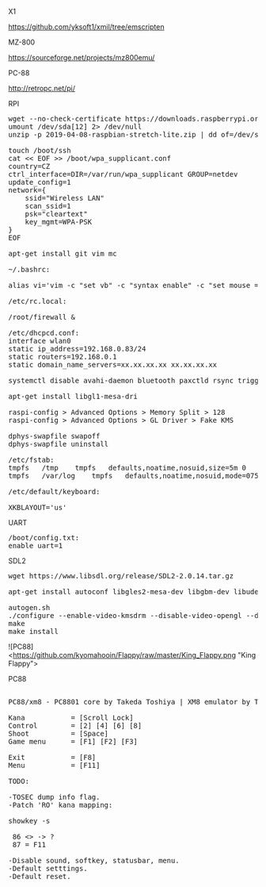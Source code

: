 
X1

https://github.com/yksoft1/xmil/tree/emscripten

MZ-800

https://sourceforge.net/projects/mz800emu/

PC-88

http://retropc.net/pi/

RPI
<pre>
wget --no-check-certificate https://downloads.raspberrypi.org/raspbian_lite/images/raspbian_lite-2019-04-09/2019-04-08-raspbian-stretch-lite.zip
umount /dev/sda[12] 2> /dev/null
unzip -p 2019-04-08-raspbian-stretch-lite.zip | dd of=/dev/sda bs=4M

touch /boot/ssh
cat << EOF >> /boot/wpa_supplicant.conf
country=CZ
ctrl_interface=DIR=/var/run/wpa_supplicant GROUP=netdev
update_config=1
network={
	ssid="Wireless LAN"
	scan_ssid=1
	psk="cleartext"
	key_mgmt=WPA-PSK
}
EOF

apt-get install git vim mc

~/.bashrc:

alias vi='vim -c "set vb" -c "syntax enable" -c "set mouse ="'

/etc/rc.local:

/root/firewall &

/etc/dhcpcd.conf:
interface wlan0
static ip_address=192.168.0.83/24
static routers=192.168.0.1
static domain_name_servers=xx.xx.xx.xx xx.xx.xx.xx

systemctl disable avahi-daemon bluetooth paxctld rsync triggerhappy dphys-swapfile apt-daily apt-daily.timer apt-daily-upgrade apt-daily-upgrade.timer

apt-get install libgl1-mesa-dri

raspi-config > Advanced Options > Memory Split > 128
raspi-config > Advanced Options > GL Driver > Fake KMS

dphys-swapfile swapoff
dphys-swapfile uninstall

/etc/fstab:
tmpfs	/tmp	tmpfs	defaults,noatime,nosuid,size=5m	0	0
tmpfs	/var/log	tmpfs	defaults,noatime,nosuid,mode=0755,size=5m	0	0

/etc/default/keyboard:

XKBLAYOUT='us'
</pre>

UART

<pre>
/boot/config.txt:
enable_uart=1
</pre>

SDL2

<pre>
wget https://www.libsdl.org/release/SDL2-2.0.14.tar.gz

apt-get install autoconf libgles2-mesa-dev libgbm-dev libudev-dev libasound2-dev liblzma-dev

autogen.sh
./configure --enable-video-kmsdrm --disable-video-opengl --disable-video-x11 --disable-video-rpi
make
make install
</pre>

![PC88]<https://github.com/kyomahooin/Flappy/raw/master/King_Flappy.png "King Flappy">

PC88

<pre>

PC88/xm8 - PC8801 core by Takeda Toshiya | XM8 emulator by Tanaka Yasushi(PI).

Kana           = [Scroll Lock]
Control        = [2] [4] [6] [8]
Shoot          = [Space]
Game menu      = [F1] [F2] [F3]

Exit           = [F8]
Menu           = [F11]

TODO:

-TOSEC dump info flag.
-Patch 'RO' kana mapping:

showkey -s

 86 <> -> ?
 87 = F11

-Disable sound, softkey, statusbar, menu.
-Default setttings.
-Default reset.
</pre>
